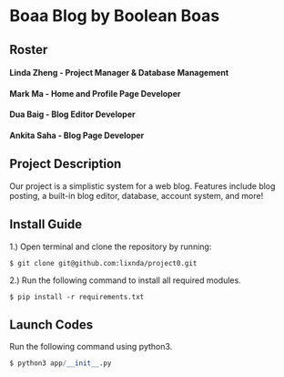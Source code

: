 # Boaa Blog by Boolean Boas

## Roster

#### Linda Zheng - Project Manager & Database Management

#### Mark Ma - Home and Profile Page Developer

#### Dua Baig - Blog Editor Developer

#### Ankita Saha - Blog Page Developer

## Project Description

Our project is a simplistic system for a web blog. Features include blog posting, a built-in blog editor, database, account system, and more!

## Install Guide

1.) Open terminal and clone the repository by running:
```
$ git clone git@github.com:lixnda/project0.git
```

2.) Run the following command to install all required modules.

```
$ pip install -r requirements.txt
```

## Launch Codes

Run the following command using python3.

```py
$ python3 app/__init__.py
```


